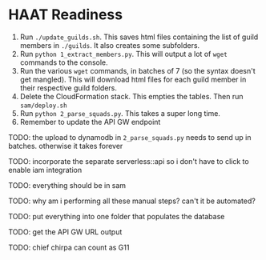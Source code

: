 # HAAT Readiness

1. Run `./update_guilds.sh`. This saves html files containing the list of guild members in `./guilds`. It also creates some subfolders.
1. Run `python 1_extract_members.py`. This will output a lot of `wget` commands to the console.
1. Run the various `wget` commands, in batches of 7 (so the syntax doesn't get mangled). This will download html files for each guild member in their respective guild folders.
1. Delete the CloudFormation stack. This empties the tables. Then run `sam/deploy.sh`
1. Run `python 2_parse_squads.py`. This takes a super long time.
1. Remember to update the API GW endpoint



TODO: the upload to dynamodb in `2_parse_squads.py` needs to send up in batches. otherwise it takes forever

TODO: incorporate the separate serverless::api so i don't have to click to enable iam integration

TODO: everything should be in sam

TODO: why am i performing all these manual steps? can't it be automated?

TODO: put everything into one folder that populates the database

TODO: get the API GW URL output

TODO: chief chirpa can count as G11